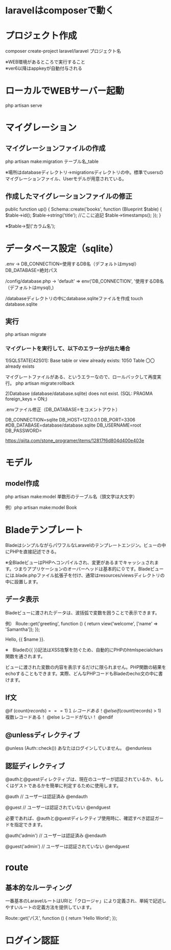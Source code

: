 # laravelはcomposerで動く

# プロジェクト作成
composer create-project laravel/laravel プロジェクト名

※WEB環境があるところで実行すること<br>
※ver6以降はappkeyが自動付与される

# ローカルでWEBサーバー起動
php artisan serve

# マイグレーション
## マイグレーションファイルの作成
php artisan make:migration テーブル名_table

※場所はdatabaseディレクトリ→migrationsディレクトリの中。標準でusersのマイグレーションファイル、Userモデルが用意されている。

## 作成したマイグレーションファイルの修正
public function up()
    {
        Schema::create('books', function (Blueprint $table) {
            $table->id();
            $table->string('title');  //ここに追記
            $table->timestamps();
        });
    }

※$table->型('カラム名');

# データベース設定（sqlite）
.env → DB_CONNECTION=使用するDB名（デフォルトはmysql）
       DB_DATABASE=絶対パス

/config/database.php → 'default' => env('DB_CONNECTION', '使用するDB名（デフォルトはmysql),)

/databaseディレクトリの中にdatabase.sqliteファイルを作成
touch database.sqlite

## 実行
php artisan migrate

### マイグレートを実行して、以下のエラー分が出た場合

1)SQLSTATE[42S01]: Base table or view already exists: 1050 Table 〇〇 already exists

マイグレートファイルがある、というエラーなので、ロールバックして再度実行。
php artisan migrate:rollback

2)Database (database/database.sqlite) does not exist. (SQL: PRAGMA foreign_keys = ON;)

.envファイル修正（DB_DATABASE=をコメントアウト）

DB_CONNECTION=sqlite
DB_HOST=127.0.0.1
DB_PORT=3306
#DB_DATABASE=database/database.sqlite
DB_USERNAME=root
DB_PASSWORD=

https://qiita.com/stone_programer/items/12817f6d804d400e403e


# モデル
## model作成
php artisan make:model 単数形のテーブル名（頭文字は大文字）

例）php artisan make:model Book


# Bladeテンプレート
BladeはシンプルながらパワフルなLaravelのテンプレートエンジン。ビューの中にPHPを直接記述できる。

※全BladeビューはPHPへコンパイルされ、変更があるまでキャッシュされます。つまりアプリケーションのオーバーヘッドは基本的に０です。Bladeビューには.blade.phpファイル拡張子を付け、通常はresources/viewsディレクトリの中に設置します。

## データ表示
Bladeビューに渡されたデータは、波括弧で変数を囲うことで表示できます。

例）
Route::get('greeting', function () {
    return view('welcome', ['name' => 'Samantha']);
});

Hello, {{ $name }}.

※　Bladeの{{ }}記法はXSS攻撃を防ぐため、自動的にPHPのhtmlspecialchars関数を通されます。

ビューに渡された変数の内容を表示するだけに限られません。PHP関数の結果をechoすることもできます。実際、どんなPHPコードもBladeのecho文の中に書けます。


## If文

@if (count($records) === 1)
    １レコードある！
@elseif (count($records) > 1)
    複数レコードある！
@else
    レコードがない！
@endif

## @unlessディレクティブ
@unless (Auth::check())
    あなたはログインしていません。
@endunless

## 認証ディレクティブ
@authと@guestディレクティブは、現在のユーザーが認証されているか、もしくはゲストであるかを簡単に判定するために使用します。

@auth
    // ユーザーは認証済み
@endauth

@guest
    // ユーザーは認証されていない
@endguest


必要であれば、@authと@guestディレクティブ使用時に、確認すべき認証ガードを指定できます。

@auth('admin')
    // ユーザーは認証済み
@endauth

@guest('admin')
    // ユーザーは認証されていない
@endguest


# route
## 基本的なルーティング
一番基本のLaravelルートはURIと「クロージャ」により定義され、単純で記述しやすいルートの定義方法を提供しています。

Route::get('パス', function () {
    return 'Hello World';
});


# ログイン認証